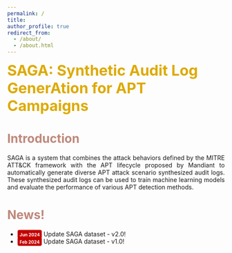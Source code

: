 ```yaml
---
permalink: /
title: 
author_profile: true
redirect_from: 
  - /about/
  - /about.html
---
```

<span style="color:#DDAA00;font-weight:700;font-size:34px">SAGA: <b>S</b>ynthetic <b>A</b>udit Log <b>G</b>ener<b>A</b>tion for APT Campaigns</span>

<h1 style= "color:#be887b"> Introduction </h1>
<p style="text-align: justify; white-space: normal;">SAGA is a system that combines the attack behaviors defined by the MITRE ATT&CK framework with the APT lifecycle proposed by Mandiant to automatically generate diverse APT attack scenario synthesized audit logs. These synthesized audit logs can be used to train machine learning models and evaluate the performance of various APT detection methods.</p>

<h1 style= "color:#be887b"> News! </h1>
<ul>
  <li> <span style="border-width: 3px ; width: 150px; height: 30px ; padding: 1px 5px 2px 5px; text-align: center; background-color:#C40000;border-radius: 4px;"><font style="font-weight:bold" color="white" size="1">Jun 2024</font></span> Update SAGA dataset - v2.0!</li>
  <li> <span style="border-width: 3px ; width: 150px; height: 30px ; padding: 1px 5px 2px 5px; text-align: center; background-color:#C40000;border-radius: 4px;"><font style="font-weight:bold" color="white" size="1">Feb 2024</font></span> Update SAGA dataset - v1.0!</li>  
</ul>
